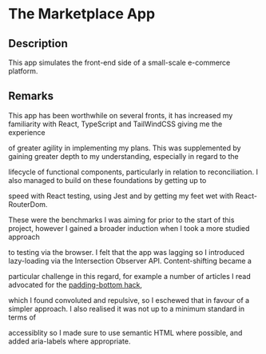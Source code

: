 # The Marketplace App


## Description

This app simulates the front-end side of a small-scale e-commerce platform.


## Remarks 

This app has been worthwhile on several fronts, it has increased my familiarity with React, TypeScript and TailWindCSS giving me the experience

of greater agility in implementing my plans. This was supplemented by gaining greater depth to my understanding, especially in regard to the

lifecycle of functional components, particularly in relation to reconciliation. I also managed to build on these foundations by getting up to 

speed with React testing, using Jest and by getting my feet wet with React-RouterDom.



These were the benchmarks I was aiming for prior to the start of this project, however I gained a broader induction when I took a more studied approach 

to testing via the browser. I felt that the app was lagging so I introduced lazy-loading via the Intersection Observer API. Content-shifting became a 

particular challenge in this regard, for example a number of articles I read advocated for the [padding-bottom hack](https://www.smashingmagazine.com/2016/08/ways-to-reduce-content-shifting-on-page-load/),

which I found convoluted and repulsive, so I eschewed that in favour of a simpler approach. I also realised it was not up to a minimum standard in terms of 

accessiblity so I made sure to use semantic HTML where possible, and added aria-labels where appropriate. 









